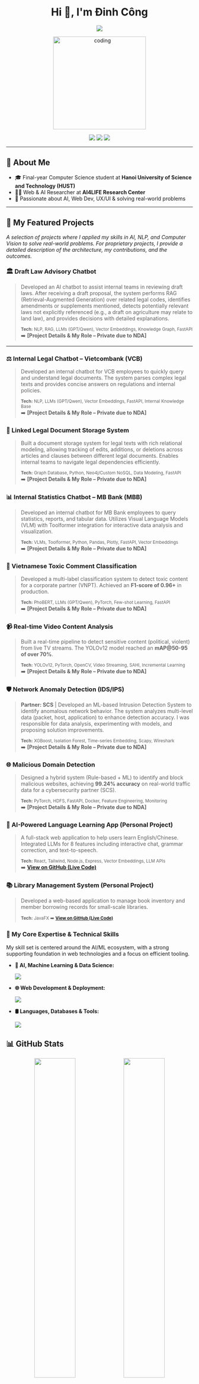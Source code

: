 <h1 align="center">Hi 👋, I'm Đinh Công </h1>

<p align="center">
  <img src="https://readme-typing-svg.herokuapp.com?font=Fira+Code&weight=500&size=24&duration=3000&pause=1000&color=36BCF7&center=true&vCenter=true&width=600&lines=AI+Researcher+%7C+Software+Developer;AI+Projects+%2F+Web+%2F+Mobile;Always+learning+%E2%9C%A8+Building+cool+things" />
</p>


<p align="center">
  <img src="https://media1.giphy.com/media/v1.Y2lkPTc5MGI3NjExdmt2Z20waXF3Z2czZmxmN3p1dmJmZjJzZ2VhbXY3djluN2YweDRxdSZlcD12MV9pbnRlcm5hbF9naWZfYnlfaWQmY3Q9Zw/EZr27ZbJwmjE9PGyLN/giphy.gif" width="250" alt="coding" />
</p>

<p align="center">
  <a href="mailto:bong1552004@gmail.com"><img src="https://img.shields.io/badge/Email-F54A4A?style=for-the-badge&logo=gmail&logoColor=white" /></a>
  <a href="https://github.com/ciTy1504"><img src="https://img.shields.io/badge/GitHub-181717?style=for-the-badge&logo=github&logoColor=white" /></a>
  <a href="https://portfolio-64c65.web.app"><img src="https://img.shields.io/badge/Portfolio-36BCF7?style=for-the-badge&logo=vercel&logoColor=white" /></a>
</p>

---

## 🧠 About Me

- 🎓 Final-year Computer Science student at **Hanoi University of Science and Technology (HUST)**
- 🧑‍🔬 Web & AI Researcher at **AI4LIFE Research Center**
- 🌱 Passionate about AI, Web Dev, UX/UI & solving real-world problems

---

## 🚀 My Featured Projects

_A selection of projects where I applied my skills in AI, NLP, and Computer Vision to solve real-world problems. For proprietary projects, I provide a detailed description of the architecture, my contributions, and the outcomes._

### 🏛️ Draft Law Advisory Chatbot
> Developed an AI chatbot to assist internal teams in reviewing draft laws. After receiving a draft proposal, the system performs RAG (Retrieval-Augmented Generation) over related legal codes, identifies amendments or supplements mentioned, detects potentially relevant laws not explicitly referenced (e.g., a draft on agriculture may relate to land law), and provides decisions with detailed explanations.
>
> <sub>**Tech:** NLP, RAG, LLMs (GPT/Qwen), Vector Embeddings, Knowledge Graph, FastAPI</sub>  
> ➡️ **[Project Details & My Role – Private due to NDA]**

---
### ⚖️ Internal Legal Chatbot – Vietcombank (VCB)
> Developed an internal chatbot for VCB employees to quickly query and understand legal documents. The system parses complex legal texts and provides concise answers on regulations and internal policies.
>
> <sub>**Tech:** NLP, LLMs (GPT/Qwen), Vector Embeddings, FastAPI, Internal Knowledge Base</sub>  
> ➡️ **[Project Details & My Role – Private due to NDA]**

### 📄 Linked Legal Document Storage System
> Built a document storage system for legal texts with rich relational modeling, allowing tracking of edits, additions, or deletions across articles and clauses between different legal documents. Enables internal teams to navigate legal dependencies efficiently.
>
> <sub>**Tech:** Graph Database, Python, Neo4j/Custom NoSQL, Data Modeling, FastAPI</sub>  
> ➡️ **[Project Details & My Role – Private due to NDA]**

### 📊 Internal Statistics Chatbot – MB Bank (MBB)
> Developed an internal chatbot for MB Bank employees to query statistics, reports, and tabular data. Utilizes Visual Language Models (VLM) with Toolformer integration for interactive data analysis and visualization.
>
> <sub>**Tech:** VLMs, Toolformer, Python, Pandas, Plotly, FastAPI, Vector Embeddings</sub>  
> ➡️ **[Project Details & My Role – Private due to NDA]**

### 💬 Vietnamese Toxic Comment Classification
> Developed a multi-label classification system to detect toxic content for a corporate partner (VNPT). Achieved an **F1-score of 0.96+** in production.
> 
> <sub>**Tech:** PhoBERT, LLMs (GPT/Qwen), PyTorch, Few-shot Learning, FastAPI</sub>  
> ➡️ **[Project Details & My Role – Private due to NDA]**

### 📹 Real-time Video Content Analysis
> Built a real-time pipeline to detect sensitive content (political, violent) from live TV streams. The YOLOv12 model reached an **mAP@50-95 of over 70%**.
>
> <sub>**Tech:** YOLOv12, PyTorch, OpenCV, Video Streaming, SAHI, Incremental Learning</sub>  
> ➡️ **[Project Details & My Role – Private due to NDA]**

### 🛡️ Network Anomaly Detection (IDS/IPS)
> **Partner: SCS** | Developed an ML-based Intrusion Detection System to identify anomalous network behavior. The system analyzes multi-level data (packet, host, application) to enhance detection accuracy. I was responsible for data analysis, experimenting with models, and proposing solution improvements.
>
> <sub>**Tech:** XGBoost, Isolation Forest, Time-series Embedding, Scapy, Wireshark</sub>  
> ➡️ **[Project Details & My Role – Private due to NDA]**

### 🌐 Malicious Domain Detection
> Designed a hybrid system (Rule-based + ML) to identify and block malicious websites, achieving **99.24% accuracy** on real-world traffic data for a cybersecurity partner (SCS).
>
> <sub>**Tech:** PyTorch, HDFS, FastAPI, Docker, Feature Engineering, Monitoring</sub>  
> ➡️ **[Project Details & My Role – Private due to NDA]**

### 🤖 AI-Powered Language Learning App (Personal Project)
> A full-stack web application to help users learn English/Chinese. Integrated LLMs for 8 features including interactive chat, grammar correction, and text-to-speech.
>
> <sub>**Tech:** React, Tailwind, Node.js, Express, Vector Embeddings, LLM APIs</sub>  
> ➡️ **[View on GitHub (Live Code)](https://github.com/ciTy1504/EngChi)**

### 📚 Library Management System (Personal Project)
> Developed a web-based application to manage book inventory and member borrowing records for small-scale libraries.
>
> <sub>**Tech:** JavaFX
> ➡️ **[View on GitHub (Live Code)](https://github.com/ciTy1504/MoneyManager-main)**

### 🧠 My Core Expertise & Technical Skills

My skill set is centered around the AI/ML ecosystem, with a strong supporting foundation in web technologies and a focus on efficient tooling.

- **🤖 AI, Machine Learning & Data Science:**
  <p align="left">
    <a href="https://skillicons.dev">
      <img src="https://skillicons.dev/icons?i=python,pytorch,tensorflow,sklearn,anaconda,opencv&cache_bust=1" />
    </a>
  </p>

- **🌐 Web Development & Deployment:**
  <p align="left">
    <a href="https://skillicons.dev">
      <img src="https://skillicons.dev/icons?i=js,ts,react,tailwind,vite,nextjs,nodejs,fastapi,firebase,flutter,flask,docker,supabase,aws,gcp&cache_bust=1" />
    </a>
  </p>
  
- **🛢️ Languages, Databases & Tools:**
  <p align="left">
    <a href="https://skillicons.dev">
      <img src="https://skillicons.dev/icons?i=java,cpp,c,bash,postgresql,mongodb,redis,git,github,vscode,pycharm,latex,notion&cache_bust=1" />
    </a>
  </p>
  
## 📊 GitHub Stats

<p align="center">
  <img src="https://github-readme-stats.vercel.app/api?username=ciTy1504&show_icons=true&theme=radical&count_private=true" width="47%" />
  <img src="https://github-readme-stats.vercel.app/api/top-langs/?username=ciTy1504&layout=compact&theme=radical&count_private=true&hide=css,html,shell,dockerfile" width="47%" />
</p>

---

## 📫 Connect with Me

<p align="center">
  <a href="mailto:bong1552004@gmail.com"><img src="https://img.shields.io/badge/Gmail-D14836?style=for-the-badge&logo=gmail&logoColor=white" /></a>
  <a href="https://github.com/ciTy1504"><img src="https://img.shields.io/badge/GitHub-000?style=for-the-badge&logo=github&logoColor=white" /></a>
  <a href="https://portfolio-64c65.web.app"><img src="https://img.shields.io/badge/Portfolio-000?style=for-the-badge&logo=vercel&logoColor=white" /></a>
</p>

---

<p align="center">
  <img src="https://capsule-render.vercel.app/api?type=waving&color=36BCF7&height=100&section=footer"/>
</p>
